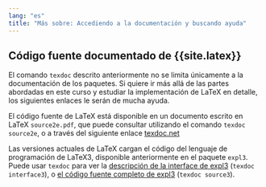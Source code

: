 ```yaml
---
lang: "es"
title: "Más sobre: Accediendo a la documentación y buscando ayuda"
---
```



## Código fuente documentado de {{site.latex}}

El comando `texdoc` descrito anteriormente no se limita únicamente a la documentación de los paquetes.
Si quiere ir más allá de las partes abordadas en este curso y estudiar la implementación de LaTeX en detalle,
los siguientes enlaces le serán de mucha ayuda.

El código fuente de LaTeX está disponible en un documento escrito en LaTeX `source2e.pdf`, que puede
consultar utilizando el comando `texdoc source2e`, o a través del siguiente enlace
[texdoc.net](https://texdoc.net/pkg/source2e)

Las versiones actuales de LaTeX cargan el código del lenguaje de programación de LaTeX3, disponible anteriormente
en el paquete `expl3`. Puede usar `texdoc` para ver la
[descripción de la interface de expl3](http://texdoc.net/pkg/interface3) (`texdoc interface3`),
o
[el código fuente completo de expl3](http://texdoc.net/pkg/source3) (`texdoc source3`).

